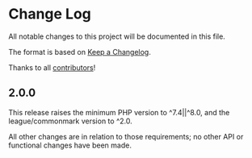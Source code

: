 # Change Log

All notable changes to this project will be documented in this file.

The format is based on [Keep a Changelog](http://keepachangelog.com/).

Thanks to all [contributors](https://github.com/bookdown/Bookdown.Bookdown/graphs/contributors)!

## 2.0.0

This release raises the minimum PHP version to ^7.4||^8.0, and the
league/commonmark version to ^2.0.

All other changes are in relation to those requirements; no other API or
functional changes have been made.